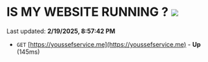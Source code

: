 # IS MY WEBSITE RUNNING ? [![](https://img.shields.io/static/v1?label=Sponsor&message=%E2%9D%A4&logo=GitHub&color=%23fe8e86)](https://github.com/sponsors/Youssef-Lehmam)

Last updated: **2/19/2025, 8:57:42 PM**

- `GET` [https://youssefservice.me](https://youssefservice.me) - **Up** (145ms)
